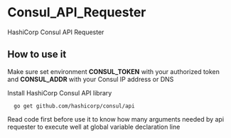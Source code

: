 # Consul_API_Requester
HashiCorp Consul API Requester

## How to use it
Make sure set environment **CONSUL_TOKEN** with your authorized token and **CONSUL_ADDR** with your Consul IP address or DNS

Install HashiCorp Consul API library
```
  go get github.com/hashicorp/consul/api
```

Read code first before use it to know how many arguments needed by api requester to execute well at global variable declaration line
